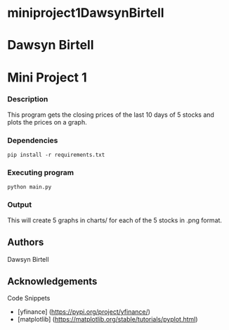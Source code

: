 # miniproject1DawsynBirtell
# Dawsyn Birtell
# Mini Project 1

### Description
This program gets the closing prices of the last 10 days of 5 stocks and plots the prices on a graph.


### Dependencies
```
pip install -r requirements.txt
```

### Executing program
```
python main.py 
```



### Output
This will create 5 graphs in charts/ for each of the 5 stocks in .png format. 

## Authors
Dawsyn Birtell

## Acknowledgements
Code Snippets   
* [yfinance] (https://pypi.org/project/yfinance/)
* [matplotlib] (https://matplotlib.org/stable/tutorials/pyplot.html)